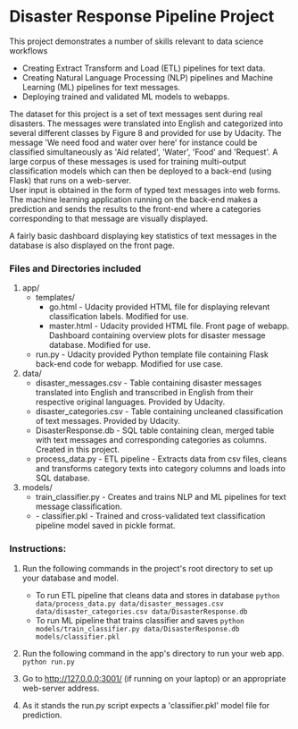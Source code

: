 # Disaster Response Pipeline Project

This project demonstrates a number of skills relevant to data science workflows  
* Creating Extract Transform and Load (ETL) pipelines for text data.  
* Creating Natural Language Processing (NLP) pipelines and Machine Learning (ML) pipelines for text messages.  
* Deploying trained and validated ML models to webapps.

The dataset for this project is a set of text messages sent during real disasters. The messages were translated into English and categorized into several different classes by Figure 8 and provided for use by Udacity. The message 'We need food and water over here' for instance could be classified simultaneously as 'Aid related', 'Water', 'Food' and 'Request'. A large corpus of these messages is used for training multi-output classification models which can then be deployed to a back-end (using Flask) that runs on a web-server.   
User input is obtained in the form of typed text messages into web forms. The machine learning application running on the back-end makes a prediction and sends the results to the front-end where a categories corresponding to that message are visually displayed.  

A fairly basic dashboard displaying key statistics of text messages in the database is also displayed on the front page.
    
### Files and Directories included  
1. app/  
    - templates/  
        - go.html - Udacity provided HTML file for displaying relevant classification labels. Modified for use.  
        - master.html - Udacity provided HTML file. Front page of webapp. Dashboard containing overview plots for disaster message database. Modified for use.  
    - run.py - Udacity provided Python template file containing Flask back-end code for webapp. Modified for use case.
2. data/  
    - disaster_messages.csv - Table containing disaster messages translated into English and transcribed in English from their respective original languages. Provided by Udacity.  
    - disaster_categories.csv - Table containing uncleaned classification of text messages. Provided by Udacity.  
    - DisasterResponse.db - SQL table containing clean, merged table with text messages and corresponding categories as columns. Created in this project.    
    - process_data.py - ETL pipeline - Extracts data from csv files, cleans and transforms category texts into category columns and loads into SQL database.  
3. models/  
    - train_classifier.py - Creates and trains NLP and ML pipelines for text message classification.  
    - <optional> - classifier.pkl - Trained and cross-validated text classification pipeline model saved in pickle  format.  

### Instructions:
1. Run the following commands in the project's root directory to set up your database and model.

    - To run ETL pipeline that cleans data and stores in database
        `python data/process_data.py data/disaster_messages.csv data/disaster_categories.csv data/DisasterResponse.db`
    - To run ML pipeline that trains classifier and saves
        `python models/train_classifier.py data/DisasterResponse.db models/classifier.pkl`

2. Run the following command in the app's directory to run your web app.
    `python run.py`

3. Go to http://127.0.0.0:3001/ (if running on your laptop) or an appropriate web-server address.  

4. As it stands the run.py script expects a 'classifier.pkl' model file for prediction.

